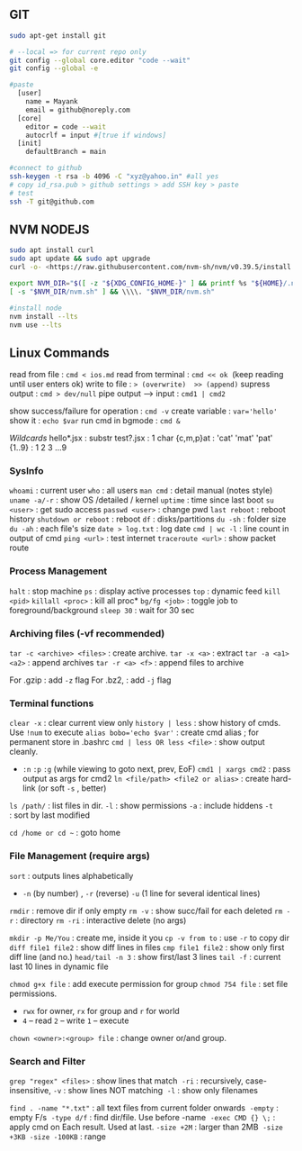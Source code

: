 ## GIT

```bash
sudo apt-get install git

# --local => for current repo only
git config --global core.editor "code --wait"
git config --global -e

#paste 
  [user]
    name = Mayank
    email = github@noreply.com
  [core]
    editor = code --wait
    autocrlf = input #[true if windows]
  [init]
    defaultBranch = main

#connect to github
ssh-keygen -t rsa -b 4096 -C "xyz@yahoo.in" #all yes
# copy id_rsa.pub > github settings > add SSH key > paste
# test
ssh -T git@github.com
```

## NVM NODEJS

```bash
sudo apt install curl  
sudo apt update && sudo apt upgrade
curl -o- <https://raw.githubusercontent.com/nvm-sh/nvm/v0.39.5/install.sh> | bash

export NVM_DIR="$([ -z "${XDG_CONFIG_HOME-}" ] && printf %s "${HOME}/.nvm" || printf %s "${XDG_CONFIG_HOME}/nvm")"
[ -s "$NVM_DIR/nvm.sh" ] && \\\\. "$NVM_DIR/nvm.sh"

#install node
nvm install --lts
nvm use --lts
```

## Linux Commands

read from file : `cmd < ios.md`
read from terminal : `cmd << ok`  (keep reading until user enters ok)
write to file : `> (overwrite)  >> (append)`
supress output : `cmd > dev/null`
pipe output --> input : `cmd1 | cmd2`

show success/failure for operation : `cmd -v`
create variable : `var='hello'`
show it : `echo $var`
run cmd in bgmode : `cmd &`

_Wildcards_
hello*.jsx :  substr
test?.jsx : 1 char
{c,m,p}at : 'cat' 'mat' 'pat'
{1..9} : 1 2 3 ...9

### SysInfo 

`whoami` : current user
`who` : all users
`man cmd` : detail manual (notes style)
`uname -a/-r` : show OS /detailed / kernel 
`uptime` : time since last boot
`su <user>` : get sudo access
`passwd <user>` : change pwd
`last reboot` : reboot history
`shutdown or reboot` : reboot
`df` : disks/partitions
`du -sh` : folder size
`du -ah` : each file's size
`date > log.txt` : log date
`cmd | wc -l` : line count in output of cmd
`ping <url>` : test internet
`traceroute <url>` : show packet route

### Process Management

`halt` : stop machine
`ps` : display active processes
`top` : dynamic feed
`kill <pid>`
`killall <proc>` : kill all proc*
`bg/fg <job>` : toggle job to foreground/background
`sleep 30` : wait for 30 sec

### Archiving files (-vf recommended)

`tar -c <archive> <files>` : create archive. 
`tar -x <a>` : extract
`tar -a <a1> <a2>` : append archives
`tar -r <a> <f>` : append files to archive

For .gzip : add `-z` flag
For .bz2, : add `-j` flag

### Terminal functions

`clear -x` : clear current view only
`history | less` : show history of cmds. Use `!num` to execute 
`alias bobo='echo $var'` : create cmd alias ; for permanent store in .bashrc
`cmd | less OR less <file>` : show output cleanly.
  - `:n` `:p` `:g` (while viewing to goto next, prev, EoF)
`cmd1 | xargs cmd2` : pass output as args for cmd2
`ln <file/path> <file2 or alias>` : create hard-link (or soft `-s` , better)

`ls /path/` : list files in dir.
  `-l` : show permissions
  `-a` : include hiddens
  `-t` : sort by last modified

`cd /home or cd ~` : goto home

### File Management (require args)

`sort` : outputs lines alphabetically
  - `-n` (by number) , `-r` (reverse) `-u` (1 line for several identical lines)

`rmdir` : remove dir if only empty
`rm -v` : show succ/fail for each deleted
`rm -r` : directory
`rm -ri` : interactive delete (no args)

`mkdir -p Me/You` : create me, inside it you
`cp -v from to` : use `-r` to copy dir 
`diff file1 file2` : show diff lines in files
`cmp file1 file2` : show only first diff line (and no.)
`head/tail -n 3` : show first/last 3 lines
`tail -f` : current last 10 lines in dynamic file

`chmod g+x file` : add execute permission for group
`chmod 754 file` : set file permissions. 
  - `rwx` for owner, `rx` for group and `r` for world
  - `4` – read `2` – write `1` – execute

`chown <owner>:<group> file` : change owner or/and group.

### Search and Filter

`grep "regex" <files>` : show lines that match 
  `-ri` : recursively, case-insensitive, 
  `-v` : show lines NOT matching 
  `-l` : show only filenames

`find . -name "*.txt"` : all text files from current folder onwards 
  `-empty` : empty F/s 
  `-type d/f` : find dir/file. Use before -name 
  `-exec CMD {} \;` : apply cmd on Each result. Used at last.
  `-size +2M` : larger than 2MB 
  `-size +3KB -size -100KB` : range